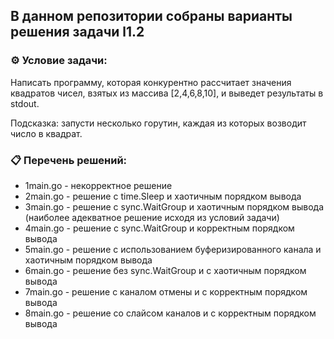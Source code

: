 ## В данном репозитории собраны варианты решения задачи l1.2  

### ⚙️ Условие задачи:  

Написать программу, которая конкурентно рассчитает значения квадратов чисел, взятых из массива [2,4,6,8,10], и выведет результаты в stdout.  

Подсказка: запусти несколько горутин, каждая из которых возводит число в квадрат.  

### 📋 Перечень решений:

- 1main.go - некорректное решение
- 2main.go - решение с time.Sleep и хаотичным порядком вывода
- 3main.go - решение с sync.WaitGroup и хаотичным порядком вывода (наиболее адекватное решение исходя из условий задачи)
- 4main.go - решение с sync.WaitGroup и корректным порядком вывода
- 5main.go - решение с использованием буферизированного канала и хаотичным порядком вывода
- 6main.go - решение без sync.WaitGroup и с хаотичным порядком вывода
- 7main.go - решение с каналом отмены и с корректным порядком вывода
- 8main.go - решение со слайсом каналов и с корректным порядком вывода